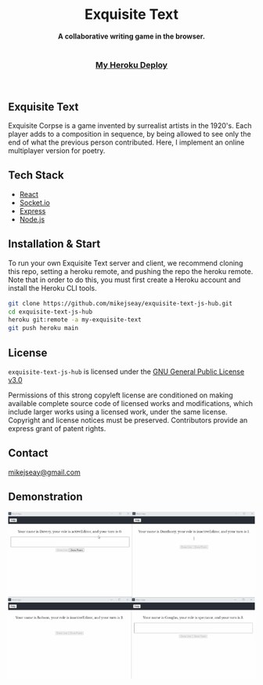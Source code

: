 <div align="center">
  <h1 align="center">Exquisite Text</h1>
  <strong>A collaborative writing game in the browser.</strong>
</div>
<br />

<div align="center">
  <h3>
    <a href="https://resonate.is">
      My Heroku Deploy
    </a>
  </h3>
</div>
<br />

## Exquisite Text

Exquisite Corpse is a game invented by surrealist artists in the 1920's. Each player adds to a composition in sequence, by being allowed to see only the end of what the previous person contributed. Here, I implement an online multiplayer version for poetry.


## Tech Stack

- [React](https://reactjs.org/)
- [Socket.io](https://socket.io/)
- [Express](https://expressjs.com/)
- [Node.js](https://nodejs.org/en/)


## Installation & Start

To run your own Exquisite Text server and client, we recommend cloning this repo, setting a heroku remote, and pushing the repo the heroku remote. Note that in order to do this, you must first create a Heroku account and install the Heroku CLI tools.

```sh
git clone https://github.com/mikejseay/exquisite-text-js-hub.git
cd exquisite-text-js-hub
heroku git:remote -a my-exquisite-text
git push heroku main
```


## License

`exquisite-text-js-hub` is licensed under the
[GNU General Public License v3.0](https://github.com/peterklingelhofer/stream-app/blob/master/LICENSE)

Permissions of this strong copyleft license are conditioned on making available complete source code of licensed works and modifications, which include larger works using a licensed work, under the same license. Copyright and license notices must be preserved. Contributors provide an express grant of patent rights.


## Contact

mikejseay@gmail.com


## Demonstration

![](https://github.com/mikejseay/exquisite-text-js-hub/blob/main/public/exquisiteDemonstrationSmaller.gif)
